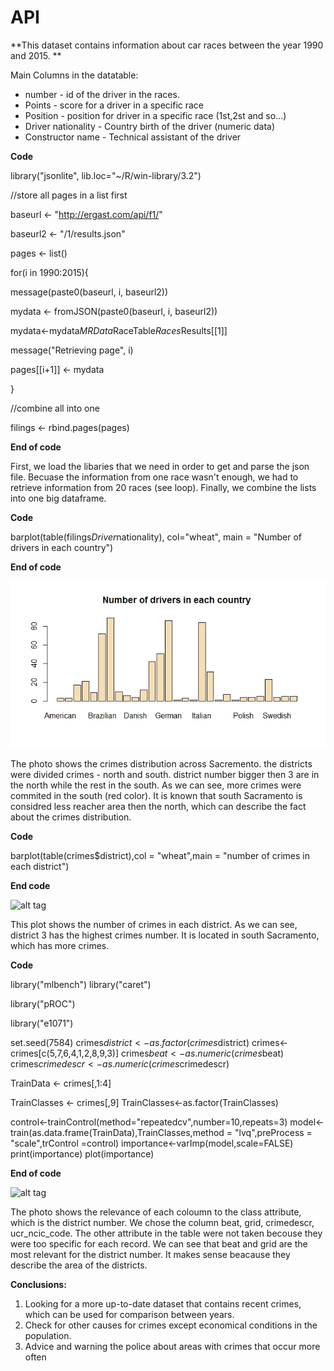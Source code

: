 # API


 
**This dataset contains information about car races between the year 1990 and 2015. **


Main Columns in the datatable:
- number - id of the driver in the races.
- Points - score for a driver in a specific race
- Position - position for driver in a specific race (1st,2st and so...)
- Driver nationality - Country birth of the driver (numeric data)
- Constructor name - Technical assistant of the driver

**Code**

library("jsonlite", lib.loc="~/R/win-library/3.2")

//store all pages in a list first

baseurl <- "http://ergast.com/api/f1/"

baseurl2 <- "/1/results.json"

pages <- list()

for(i in 1990:2015){

  message(paste0(baseurl, i, baseurl2))
  
  mydata <- fromJSON(paste0(baseurl, i, baseurl2))
  
  mydata<-mydata$MRData$RaceTable$Races$Results[[1]]
  
  message("Retrieving page", i)
  
  pages[[i+1]] <- mydata
  
}


//combine all into one

filings <- rbind.pages(pages)


**End of code**


First, we load the libaries that we need in order to get and parse the json file.
Becuase the information from one race wasn't enough, we had to retrieve information from 20 races (see loop).
Finally, we combine the lists into one big dataframe. 

**Code**

barplot(table(filings$Driver$nationality), col="wheat", main = "Number of drivers in each country")

**End of code**




![alt tag](/pics/number_of_driver_per_counrty.jpeg)

The photo shows the crimes distribution across Sacremento. 
the districts were divided crimes - north and south. district number bigger then 3 are in the north while the rest in the south.
As we can see, more crimes were commited in the south (red color). It is known that south Sacramento is considred less reacher area then the north, which can describe the fact about the crimes distribution. 

**Code**

barplot(table(crimes$district),col = "wheat",main = "number of crimes in each district")

**End code**


![alt tag](/pic/number_of_crimes.jpg)

This plot shows the number of crimes in each district. As we can see, district 3 has the highest crimes number. It is located in south Sacramento, which has more crimes.

**Code**

library("mlbench")
library("caret")

library("pROC")

library("e1071")

set.seed(7584)
crimes$district<-as.factor(crimes$district)
crimes<-crimes[c(5,7,6,4,1,2,8,9,3)]
crimes$beat<-as.numeric(crimes$beat)
crimes$crimedescr<-as.numeric(crimes$crimedescr)

TrainData <- crimes[,1:4]

TrainClasses <- crimes[,9]
TrainClasses<-as.factor(TrainClasses)


control<-trainControl(method="repeatedcv",number=10,repeats=3)
model<-train(as.data.frame(TrainData),TrainClasses,method = "lvq",preProcess = "scale",trControl =control)
importance<-varImp(model,scale=FALSE)
print(importance)
plot(importance)


**End of code**

![alt tag](/pic/importance_of_data.jpg)

The photo shows the relevance of each coloumn to the class attribute, which is the district number. 
We chose the column beat, grid, crimedescr, ucr_ncic_code. The other attribute in the table were not taken becouse they were too specific for each record. 
We can see that beat and grid are the most relevant for the district number. It makes sense beacause they describe the area of the districts. 


**Conclusions:**

1. Looking for a more up-to-date dataset that contains recent crimes, which can be used for comparison between years.
2. Check for other causes for crimes except economical conditions in the population.
3. Advice and warning the police about areas with crimes that occur more often
